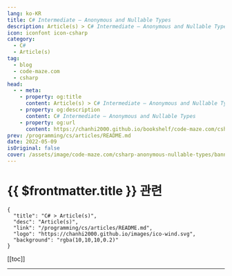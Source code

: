 ```yaml
---
lang: ko-KR
title: C# Intermediate – Anonymous and Nullable Types
description: Article(s) > C# Intermediate – Anonymous and Nullable Types
icon: iconfont icon-csharp
category: 
  - C#
  - Article(s)
tag: 
  - blog
  - code-maze.com
  - csharp
head:  
  - - meta:
    - property: og:title
      content: Article(s) > C# Intermediate – Anonymous and Nullable Types
    - property: og:description
      content: C# Intermediate – Anonymous and Nullable Types
    - property: og:url
      content: https://chanhi2000.github.io/bookshelf/code-maze.com/csharp-anonymous-nullable-types.html
prev: /programming/cs/articles/README.md
date: 2022-05-09
isOriginal: false
cover: /assets/image/code-maze.com/csharp-anonymous-nullable-types/banner.png
---
```


# {{ $frontmatter.title }} 관련

```component VPCard
{
  "title": "C# > Article(s)",
  "desc": "Article(s)",
  "link": "/programming/cs/articles/README.md",
  "logo": "https://chanhi2000.github.io/images/ico-wind.svg",
  "background": "rgba(10,10,10,0.2)"
}
```

[[toc]]

---

<SiteInfo
  name="C# Intermediate – Anonymous and Nullable Types"
  desc="In this article, you will learn about Anonymous and Nullable types in C#. We are going to show how to use anonymous classes and nullable type properteis."
  url="https://code-maze.com/csharp-anonymous-nullable-types/"
  logo="/assets/image/code-maze.com/favicon.png"
  preview="/assets/image/code-maze.com/csharp-anonymous-nullable-types/banner.png"/>

<!-- TODO: 작성 -->
